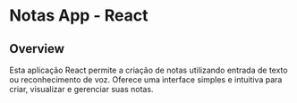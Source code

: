 # Notas App - React

## Overview

Esta aplicação React permite a criação de notas utilizando entrada de texto ou reconhecimento de voz. Oferece uma interface simples e intuitiva para criar, visualizar e gerenciar suas notas.
